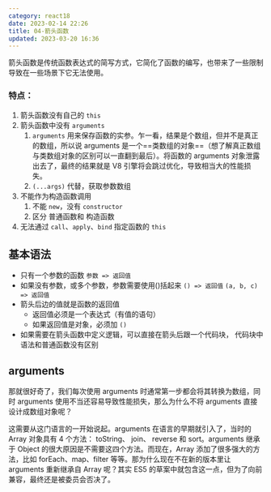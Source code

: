 ```yaml
---
category: react18
date: 2023-02-14 22:26
title: 04-箭头函数
updated: 2023-03-20 16:36
---
```


箭头函数是传统函数表达式的简写方式，它简化了函数的编写，也带来了一些限制导致在一些场景下它无法使用。

### 特点：

1. 箭头函数没有自己的 `this`
2. 箭头函数中没有 `arguments`
   1. `arguments` 用来保存函数的实参。乍一看，结果是个数组，但并不是真正的数组，所以说 arguments 是一个==类数组的对象==（想了解真正数组与类数组对象的区别可以一直翻到最后）。将函数的 arguments 对象泄露出去了，最终的结果就是 V8 引擎将会跳过优化，导致相当大的性能损失。
   2. `(...args)` 代替，获取参数数组
3. 不能作为构造函数调用
    1. 不能 `new`，没有 `constructor`
    2. 区分 普通函数和 构造函数
4. 无法通过 `call`、`apply`、`bind` 指定函数的 `this`


## 基本语法

- 只有一个参数的函数
  `参数 => 返回值`
- 如果没有参数，或多个参数，参数需要使用()括起来
  `() => 返回值`
  `(a, b, c) => 返回值`
- 箭头后边的值就是函数的返回值
  - 返回值必须是一个表达式（有值的语句）
  - 如果返回值是对象，必须加 `()`
- 如果需要在箭头函数中定义逻辑，可以直接在箭头后跟一个代码块，
  代码块中语法和普通函数没有区别



## arguments
那就很好奇了，我们每次使用 arguments 时通常第一步都会将其转换为数组，同时 arguments 使用不当还容易导致性能损失，那么为什么不将 arguments 直接设计成数组对象呢？

这需要从这门语言的一开始说起。arguments 在语言的早期就引入了，当时的 Array 对象具有 4 个方法： toString、 join、 reverse 和 sort。arguments 继承于 Object 的很大原因是不需要这四个方法。而现在，Array 添加了很多强大的方法，比如 forEach、map、filter 等等。那为什么现在不在新的版本里让 arguments 重新继承自 Array 呢？其实 ES5 的草案中就包含这一点，但为了向前兼容，最终还是被委员会否决了。
